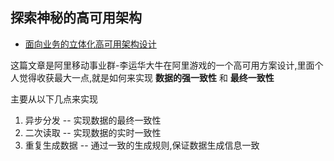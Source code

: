 ## 探索神秘的高可用架构



* [面向业务的立体化高可用架构设计](https://yq.aliyun.com/articles/2459#7)

这篇文章是阿里移动事业群-李运华大牛在阿里游戏的一个高可用方案设计,里面个人觉得收获最大一点,就是如何来实现 **数据的强一致性** 和  **最终一致性**

主要从以下几点来实现
1. 异步分发  -- 实现数据的最终一致性
2. 二次读取  -- 实现数据的实时一致性
3. 重复生成数据  -- 通过一致的生成规则,保证数据生成信息一致
